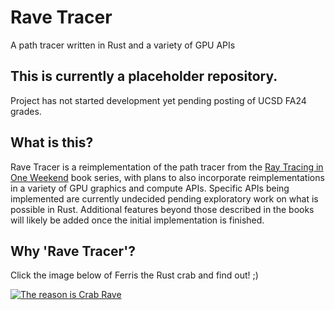 # Rave Tracer
A path tracer written in Rust and a variety of GPU APIs

## This is currently a placeholder repository.
Project has not started development yet pending posting of UCSD FA24 grades.

## What is this?
Rave Tracer is a reimplementation of the path tracer from the [Ray Tracing in One Weekend](https://raytracing.github.io/) book series, with plans to also incorporate reimplementations in a variety of GPU graphics and compute APIs. Specific APIs being implemented are currently undecided pending exploratory work on what is possible in Rust. Additional features beyond those described in the books will likely be added once the initial implementation is finished.

## Why 'Rave Tracer'?
Click the image below of Ferris the Rust crab and find out! ;)

[![The reason is Crab Rave](https://rustacean.net/assets/rustacean-flat-gesture.png)](https://www.youtube.com/watch?v=LDU_Txk06tM)
